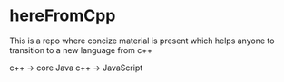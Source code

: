 # hereFromCpp

This is a repo where concize material is present which helps anyone to transition to a new language from c++

c++ -> core Java
c++ -> JavaScript
